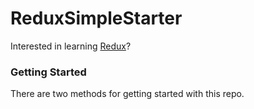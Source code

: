 # ReduxSimpleStarter

Interested in learning [Redux](https://www.udemy.com/react-redux/)?

### Getting Started

There are two methods for getting started with this repo.
